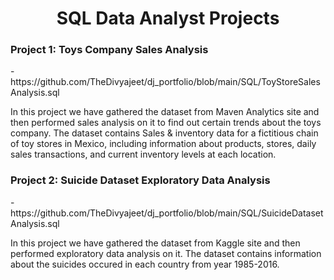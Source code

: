 <h1 align="center">SQL Data Analyst Projects</h1>

<h3>Project 1: Toys Company Sales Analysis</h3> - https://github.com/TheDivyajeet/dj_portfolio/blob/main/SQL/ToyStoreSalesAnalysis.sql

In this project we have gathered the dataset from Maven Analytics site and then performed sales analysis on it to find out certain trends about the toys company.
The dataset contains Sales & inventory data for a fictitious chain of toy stores in Mexico, including information about products, stores, daily sales transactions, and current inventory levels at each location.

<h3>Project 2: Suicide Dataset Exploratory Data Analysis</h3> - https://github.com/TheDivyajeet/dj_portfolio/blob/main/SQL/SuicideDatasetAnalysis.sql

In this project we have gathered the dataset from Kaggle site and then performed exploratory data analysis on it.
The dataset contains information about the suicides occured in each country from year 1985-2016.

